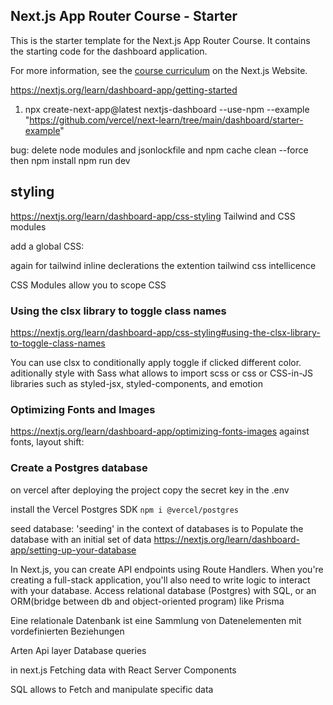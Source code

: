 ## Next.js App Router Course - Starter

This is the starter template for the Next.js App Router Course. It contains the starting code for the dashboard application.

For more information, see the [course curriculum](https://nextjs.org/learn) on the Next.js Website.

https://nextjs.org/learn/dashboard-app/getting-started

1. npx create-next-app@latest nextjs-dashboard --use-npm --example "https://github.com/vercel/next-learn/tree/main/dashboard/starter-example"

bug: delete node modules and jsonlockfile and npm cache clean --force
then npm install
npm run dev  

## styling
https://nextjs.org/learn/dashboard-app/css-styling
Tailwind and CSS modules

add a global CSS:

again for tailwind inline declerations the extention tailwind css intellicence

CSS Modules allow you to scope CSS


### Using the clsx library to toggle class names
https://nextjs.org/learn/dashboard-app/css-styling#using-the-clsx-library-to-toggle-class-names

You can use clsx to conditionally apply toggle if clicked different color.
aditionally style with Sass what allows to import scss or css
or
CSS-in-JS libraries such as styled-jsx, styled-components, and emotion

### Optimizing Fonts and Images
https://nextjs.org/learn/dashboard-app/optimizing-fonts-images
against fonts, layout shift:

### Create a Postgres database
on vercel after deploying the project
copy the secret key in the .env 

install the Vercel Postgres SDK
``
npm i @vercel/postgres
``

seed database:
 'seeding' in the context of databases is to Populate the database with an initial set of data
 https://nextjs.org/learn/dashboard-app/setting-up-your-database



 In Next.js, you can create API endpoints using Route Handlers.
 When you're creating a full-stack application, you'll also need to write logic to interact with your database. Access relational database (Postgres) with SQL, or an ORM(bridge between db and object-oriented program) like Prisma

 Eine relationale Datenbank ist eine Sammlung von Datenelementen mit vordefinierten Beziehungen

Arten 
Api layer
Database queries

 in next.js Fetching data with React Server Components

 SQL allows to Fetch and manipulate specific data